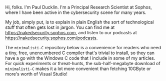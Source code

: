 Hi, folks. I'm Paul Ducklin. I'm a Principal Research Scientist at Sophos, where I have been active in the cybersecurity scene for many years. 

My job, simply put, is to explain in plain English the sort of technological stuff that often gets lost in jargon. You can find me at https://nakedsecurity.sophos.com, and listen to our podcasts at https://nakedsecurity.sophos.com/podcasts.

The `minimalisti-C` repository below is a convenience for readers who need a tiny, free, unencumbered C compiler that's trivial to install, so they can have a go with the Windows C code that I include in some of my articles. For quick experiments or threat-hunts, the sub-half-megabyte download of `minimalisti-C` makes it a lot more convenient than fetching 10GByte or more's worth of Visual Studio!

